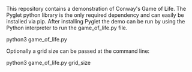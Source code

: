 This repository contains a demonstration of Conway's Game of Life. The Pyglet python library is the only required dependency and can easily be installed via pip. After installing Pyglet the demo can be run by using the Python interpreter to run the game_of_life.py file.

python3 game_of_life.py

Optionally a grid size can be passed at the command line:

python3 game_of_life.py grid_size 
